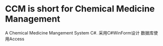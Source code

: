 # CCM is short for Chemical Medicine Management
A Chemical Medicine Mangement System C#.
采用C#WinForm设计
数据库使用Access
